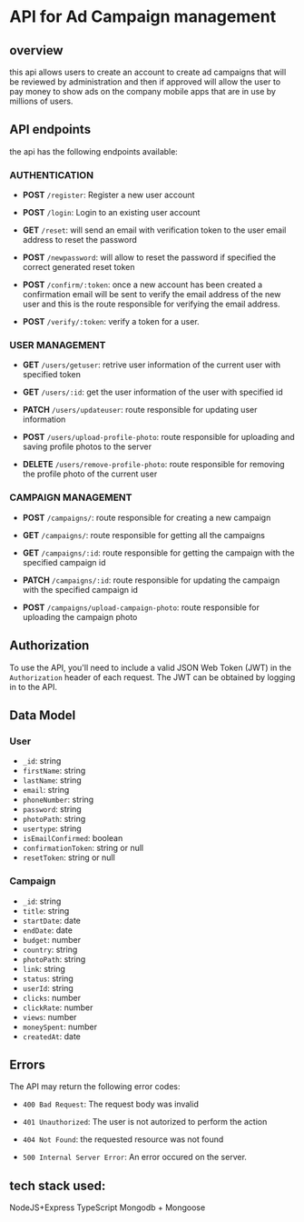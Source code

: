 # API for Ad Campaign management

## overview

this api allows users to create an account to create ad campaigns that will be reviewed by administration and then if approved will allow the user to pay money to show ads on the company mobile apps that are in use by millions of users.

## API endpoints

the api has the following endpoints available:

### AUTHENTICATION

-   **POST** `/register`: Register a new user account

-   **POST** `/login`: Login to an existing user account

-   **GET** `/reset`: will send an email with verification token to the user email address to reset the password

-   **POST** `/newpassword`: will allow to reset the password if specified the correct generated reset token

-   **POST** `/confirm/:token`: once a new account has been created a confirmation email will be sent to verify the email address of the new user and this is the route responsible for verifying the email address.

-   **POST** `/verify/:token`: verify a token for a user.

### USER MANAGEMENT

-   **GET** `/users/getuser`: retrive user information of the current user with specified token

-   **GET** `/users/:id`: get the user information of the user with specified id

-   **PATCH** `/users/updateuser`: route responsible for updating user information

-   **POST** `/users/upload-profile-photo`: route responsible for uploading and saving profile photos to the server

-   **DELETE** `/users/remove-profile-photo`: route responsible for removing the profile photo of the current user

### CAMPAIGN MANAGEMENT

-   **POST** `/campaigns/`: route responsible for creating a new campaign

-   **GET** `/campaigns/`: route responsible for getting all the campaigns

-   **GET** `/campaigns/:id`: route responsible for getting the campaign with the specified campaign id

-   **PATCH** `/campaigns/:id`: route responsible for updating the campaign with the specified campaign id

-   **POST** `/campaigns/upload-campaign-photo`: route responsible for uploading the campaign photo

## Authorization

To use the API, you'll need to include a valid JSON Web Token (JWT) in the `Authorization` header of each request. The JWT can be obtained by logging in to the API.

## Data Model

### User

-   `_id`: string
-   `firstName`: string
-   `lastName`: string
-   `email`: string
-   `phoneNumber`: string
-   `password`: string
-   `photoPath`: string
-   `usertype`: string
-   `isEmailConfirmed`: boolean
-   `confirmationToken`: string or null
-   `resetToken`: string or null

### Campaign

-   `_id`: string
-   `title`: string
-   `startDate`: date
-   `endDate`: date
-   `budget`: number
-   `country`: string
-   `photoPath`: string
-   `link`: string
-   `status`: string
-   `userId`: string
-   `clicks`: number
-   `clickRate`: number
-   `views`: number
-   `moneySpent`: number
-   `createdAt`: date

## Errors

The API may return the following error codes:

-   `400 Bad Request`: The request body was invalid

-   `401 Unauthorized`: The user is not autorized to perform the action

-   `404 Not Found`: the requested resource was not found

-   `500 Internal Server Error`: An error occured on the server.

## tech stack used:

NodeJS+Express
TypeScript
Mongodb + Mongoose
